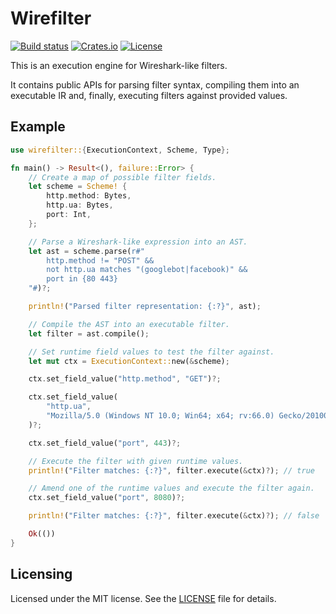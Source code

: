 # Wirefilter

[![Build status](https://img.shields.io/travis/com/cloudflare/wirefilter.svg)](https://travis-ci.com/cloudflare/wirefilter)
[![Crates.io](https://img.shields.io/crates/v/wirefilter-engine.svg)](https://crates.io/crates/wirefilter-engine)
[![License](https://img.shields.io/github/license/cloudflare/wirefilter.svg)](LICENSE)

This is an execution engine for Wireshark-like filters.

It contains public APIs for parsing filter syntax, compiling them into
an executable IR and, finally, executing filters against provided values.

## Example

```rust
use wirefilter::{ExecutionContext, Scheme, Type};

fn main() -> Result<(), failure::Error> {
    // Create a map of possible filter fields.
    let scheme = Scheme! {
        http.method: Bytes,
        http.ua: Bytes,
        port: Int,
    };

    // Parse a Wireshark-like expression into an AST.
    let ast = scheme.parse(r#"
        http.method != "POST" &&
        not http.ua matches "(googlebot|facebook)" &&
        port in {80 443}
    "#)?;

    println!("Parsed filter representation: {:?}", ast);

    // Compile the AST into an executable filter.
    let filter = ast.compile();

    // Set runtime field values to test the filter against.
    let mut ctx = ExecutionContext::new(&scheme);

    ctx.set_field_value("http.method", "GET")?;

    ctx.set_field_value(
        "http.ua",
        "Mozilla/5.0 (Windows NT 10.0; Win64; x64; rv:66.0) Gecko/20100101 Firefox/66.0",
    )?;

    ctx.set_field_value("port", 443)?;

    // Execute the filter with given runtime values.
    println!("Filter matches: {:?}", filter.execute(&ctx)?); // true

    // Amend one of the runtime values and execute the filter again.
    ctx.set_field_value("port", 8080)?;

    println!("Filter matches: {:?}", filter.execute(&ctx)?); // false

    Ok(())
}
```

## Licensing

Licensed under the MIT license. See the [LICENSE](LICENSE) file for details.

